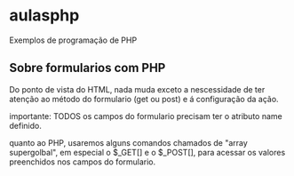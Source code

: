 # aulasphp
 Exemplos de programação de PHP

## Sobre formularios com PHP

Do ponto de vista do HTML, nada muda exceto a nescessidade de ter atenção ao método do formulario (get ou post) e á configuração da ação.

importante: TODOS os campos do formulario precisam ter o atributo name definido.

quanto ao PHP, usaremos alguns comandos chamados de "array supergolbal", em especial o $_GET[] e o $_POST[], para acessar os valores preenchidos nos campos do formulario.